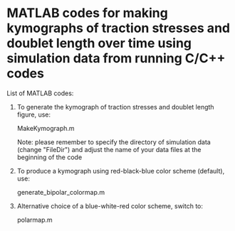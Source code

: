# MATLAB codes for making kymographs of traction stresses and doublet length over time using simulation data from running C/C++ codes

List of MATLAB codes:
1. To generate the kymograph of traction stresses and doublet length figure, use:

    MakeKymograph.m

    Note: please remember to specify the directory of simulation data (change "FileDir") and adjust the name of your data files at the beginning of the code

2. To produce a kymograph using red-black-blue color scheme (default), use:

    generate_bipolar_colormap.m

3. Alternative choice of a blue-white-red color scheme, switch to:

    polarmap.m

   
